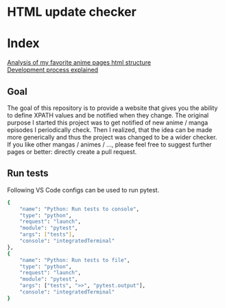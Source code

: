 # HTML update checker

# Index
[Analysis of my favorite anime pages html structure](./docs/analysis/analysis_anime_pages.md)  
[Development process explained](./docs/development/development_process.md)

## Goal
The goal of this repository is to provide a website that gives you the ability to define XPATH values and be notified when they change.
The original purpose I started this project was to get notified of new anime / manga episodes I periodically check. Then I realized, that the idea can be made more generically and thus the project was changed to be a wider checker.  
If you like other mangas / animes / ..., please feel free to suggest further pages or better: directly create a pull request.

## Run tests

Following VS Code configs can be used to run pytest.

```bash
{
    "name": "Python: Run tests to console",
    "type": "python",
    "request": "launch",
    "module": "pytest",
    "args": ["tests"],
    "console": "integratedTerminal"
},
{
    "name": "Python: Run tests to file",
    "type": "python",
    "request": "launch",
    "module": "pytest",
    "args": ["tests", ">>", "pytest.output"],
    "console": "integratedTerminal"
}
```